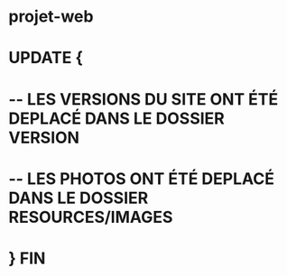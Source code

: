 # projet-web

# UPDATE {
# -- LES VERSIONS DU SITE ONT ÉTÉ DEPLACÉ DANS LE DOSSIER VERSION
# -- LES PHOTOS ONT ÉTÉ DEPLACÉ DANS LE DOSSIER RESOURCES/IMAGES
# } FIN
